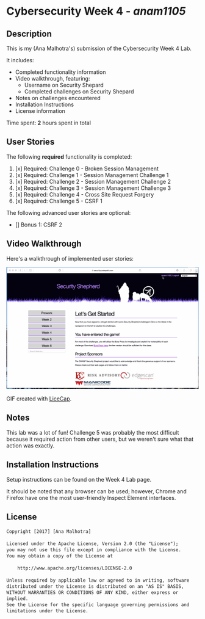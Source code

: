 # Cybersecurity Week 4 - *anam1105* 

## Description

This is my (Ana Malhotra's) submission of the Cybersecurity Week 4 Lab.

It includes:
* Completed functionality information
* Video walkthrough, featuring:
  * Username on Security Shepard
  * Completed challenges on Security Shepard
* Notes on challenges encountered
* Installation Instructions
* License information

Time spent: **2** hours spent in total 

## User Stories

The following **required** functionality is completed:

1. [x]  Required: Challenge 0 - Broken Session Management
2. [x]  Required: Challenge 1 - Session Management Challenge 1
3. [x]  Required: Challenge 2 - Session Management Challenge 2
4. [x]  Required: Challenge 3 - Session Management Challenge 3
5. [x]  Required: Challenge 4 - Cross Site Request Forgery
6. [x]  Required: Challenge 5 - CSRF 1

The following advanced user stories are optional:

* []  Bonus 1: CSRF 2 

## Video Walkthrough

Here's a walkthrough of implemented user stories:

<img src='walkthrough.gif' title='Video Walkthrough' width='' alt='Video Walkthrough' />

GIF created with [LiceCap](http://www.cockos.com/licecap/).

## Notes

This lab was a lot of fun! Challenge 5 was probably the most difficult because it required action from other users, but we weren't sure what that action was exactly.

## Installation Instructions

Setup instructions can be found on the Week 4 Lab page.

It should be noted that any browser can be used; however, Chrome and Firefox have one the most user-friendly Inspect Element interfaces.

## License

    Copyright [2017] [Ana Malhotra]

    Licensed under the Apache License, Version 2.0 (the "License");
    you may not use this file except in compliance with the License.
    You may obtain a copy of the License at

        http://www.apache.org/licenses/LICENSE-2.0

    Unless required by applicable law or agreed to in writing, software
    distributed under the License is distributed on an "AS IS" BASIS,
    WITHOUT WARRANTIES OR CONDITIONS OF ANY KIND, either express or implied.
    See the License for the specific language governing permissions and
    limitations under the License.